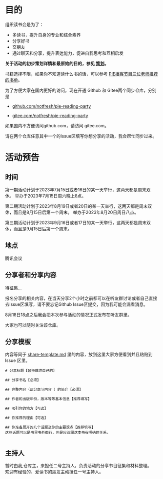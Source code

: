 # 目的

组织读书会是为了：

- 多读书，提升自身的专业和综合素养
- 分享好书
- 交朋友
- 通过聊天和分享，提升表达能力，促进自我思考和互相启发



**关于活动的初步策划详情和最原始的目的，参见 [策划](./Spec.md)。**

书籍选择不限，如果你不知道读什么书的话，可以参考 [PIE播客节目三位老师推荐的书单](./pie-recommended-books.md)。



为了方便大家在国内更好的访问，现在开通 Github 和 Gitee两个同步仓库，分别是 

- [github.com/notfresh/pie-reading-party](https://github.com/notfresh/pie-reading-party)

- [gitee.com/notfresh/pie-reading-party](https://gitee.com/notfresh/pie-reading-party) 

如果国内不方便访问github.com，请访问 gitee.com。

请在两个仓库任意其中一个的Issue区填写你想分享的活动，我会帮忙同步过来。

# 活动预告

## 时间
第一期活动计划于2023年7月15日或者16日的某一天举行，这两天都是周末双休。  举办于2023年7月15日周六晚上8点。

第二期活动计划于2023年8月19日或者20日的某一天举行，这两天都是周末双休，而且是8月15日后第一个周末。  举办于2023年8月20日周日八点。

第三期活动计划于2023年9月16日或者17日的某一天举行，这两天都是周末双休，而且是9月15日后第一个周末。



## 地点
腾讯会议

## 分享者和分享内容
待征集...


报名分享的相关内容，在当天分享2个小时之前都可以在听友群讨论或者自己直接去Issue区填写，请不要忘记Github Issue区提交，因为我可能会漏看消息。 


8月18日18点之后我会把本次参与活动的情况正式发布在听友群里。  


大家也可以随时关注该仓库。 

## 分享模板
内容等同于 [share-template.md](./share-template.md) 里的内容，放到这里大家方便看到并且粘贴到 Issue 区里。
```
# 分享标题【替换成你自己的】

## 分享书名【必须】

## 完整内容（部分章节内容 ）的简介【必须】

## 作者和出版年份，版本等等基本信息【推荐填写】 

## 吸引你的地方【可选】

## 你推荐的理由【可选】

## 你准备展开的几个话题及你的主要观点【推荐填写】
这些话题可以是书里书外都行，但是应该跟这本书有明确的关系。


```

## 主持人
暂时由我,仓库主，来担任二号主持人，负责活动的分享书目征集和材料整理。  
欢迎有经验的、爱读书的朋友主动担任一号主持人。  









